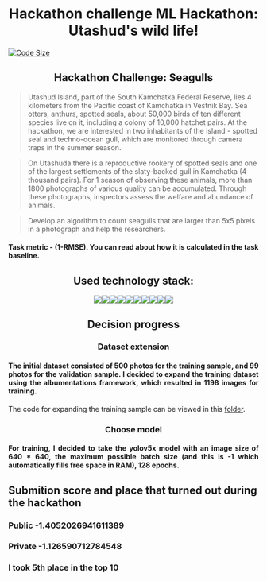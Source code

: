 <h1 align="center">Hackathon challenge ML Hackathon: Utashud's wild life!</h1>

[![Code Size](https://img.shields.io/github/languages/code-size/EgorAndrik/Seagulls)](https://github.com/EgorAndrik/Seagulls)

<h2 align="center">Hackathon Challenge: Seagulls</h2>

> Utashud Island, part of the South Kamchatka Federal Reserve, lies 4 kilometers from the Pacific coast of Kamchatka in Vestnik Bay. Sea otters, anthurs, spotted seals, about 50,000 birds of ten different species live on it, including a colony of 10,000 hatchet pairs. At the hackathon, we are interested in two inhabitants of the island - spotted seal and techno-ocean gull, which are monitored through camera traps in the summer season.

> On Utashuda there is a reproductive rookery of spotted seals and one of the largest settlements of the slaty-backed gull in Kamchatka (4 thousand pairs). For 1 season of observing these animals, more than 1800 photographs of various quality can be accumulated. Through these photographs, inspectors assess the welfare and abundance of animals.

> Develop an algorithm to count seagulls that are larger than 5x5 pixels in a photograph and help the researchers.

<h4 align="justify">Task metric - (1-RMSE). You can read about how it is calculated in the task baseline.</h4>

<h2 align="center">Used technology stack:</h2>

<div align="center">
<img src="https://img.shields.io/badge/PYTHON-black?style=for-the-badge&logo=python&logoColor=gold"/><img src="https://img.shields.io/badge/SKLEARN-black?style=for-the-badge&logo=scikit-learn&logoColor=blue"/><img src="https://img.shields.io/badge/JUPYTER-black?style=for-the-badge&logo=jupyter&logoColor=orange"/><img src="https://img.shields.io/badge/GIT-black?style=for-the-badge&logo=git&logoColor=orange"/><img src="https://img.shields.io/badge/NUMPY-black?style=for-the-badge&logo=NumPy&logoColor=013243"/><img src="https://img.shields.io/badge/PANDAS-black?style=for-the-badge&logo=Pandas&logoColor=pink"/><img src="https://img.shields.io/badge/VSC-black?style=for-the-badge&logo=Visual Studio Code&logoColor=007ACC"/><img src="https://img.shields.io/badge/GITHUB-black?style=for-the-badge&logo=GitHub&logoColor=white"/><img src="https://img.shields.io/badge/YOLOv5-black?style=for-the-badge&logo=YOLO&logoColor=blue"/><img src="https://img.shields.io/badge/OPENCV-black?style=for-the-badge&logo=OpenCV&logoColor=green"/>
</div>


<h2 align="center">Decision progress</h2>

<h3 align="center">Dataset extension</h3>

<h4 align="justify">The initial dataset consisted of 500 photos for the training sample, and 99 photos for the validation sample. I decided to expand the training dataset using the albumentations framework, which resulted in 1198 images for training.</h4>

The code for expanding the training sample can be viewed in this [folder](Dataset_extension).

<h3 align="center">Choose model</h3>

<h4 align="justify">For training, I decided to take the yolov5x model with an image size of 640 * 640, the maximum possible batch size (and this is -1 which automatically fills free space in RAM), 128 epochs.</h4>

## **Submition score and place that turned out during the hackathon**
### **Public  -1.4052026941611389**
### **Private  -1.126590712784548**
### **I took 5th place in the top 10**
